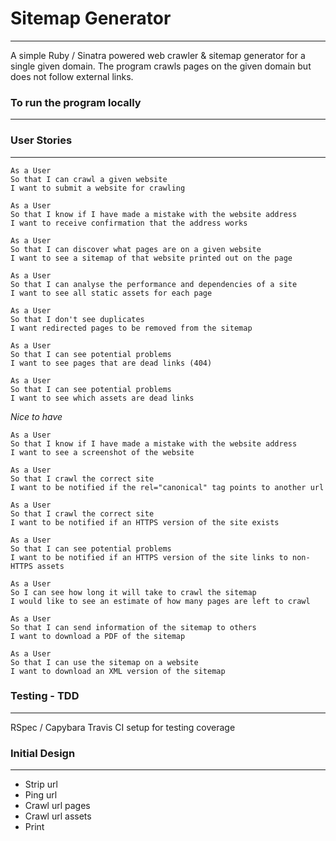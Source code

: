 # Sitemap Generator
---

A simple Ruby / Sinatra powered web crawler & sitemap generator for a single given domain. The program crawls pages on the given domain but does not follow external links.


### To run the program locally
---




### User Stories
---

```
As a User
So that I can crawl a given website
I want to submit a website for crawling
```
```
As a User
So that I know if I have made a mistake with the website address
I want to receive confirmation that the address works
```
```
As a User
So that I can discover what pages are on a given website
I want to see a sitemap of that website printed out on the page
```
```
As a User
So that I can analyse the performance and dependencies of a site
I want to see all static assets for each page
```
```
As a User
So that I don't see duplicates
I want redirected pages to be removed from the sitemap
```
```
As a User
So that I can see potential problems
I want to see pages that are dead links (404)
```
```
As a User
So that I can see potential problems
I want to see which assets are dead links
```

*Nice to have*
```
As a User
So that I know if I have made a mistake with the website address
I want to see a screenshot of the website
```
```
As a User
So that I crawl the correct site
I want to be notified if the rel="canonical" tag points to another url
```
```
As a User
So that I crawl the correct site
I want to be notified if an HTTPS version of the site exists
```
```
As a User
So that I can see potential problems
I want to be notified if an HTTPS version of the site links to non-HTTPS assets
```
```
As a User
So I can see how long it will take to crawl the sitemap
I would like to see an estimate of how many pages are left to crawl
```
```
As a User
So that I can send information of the sitemap to others
I want to download a PDF of the sitemap
```
```
As a User
So that I can use the sitemap on a website
I want to download an XML version of the sitemap
```


### Testing - TDD
---

RSpec / Capybara
Travis CI setup for testing coverage

### Initial Design
---

* Strip url
* Ping url
* Crawl url pages
* Crawl url assets
* Print
